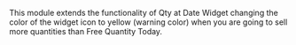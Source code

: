 This module extends the functionality of Qty at Date Widget changing the color of the widget icon to yellow (warning color) when you are going to sell more quantities than Free Quantity Today.
